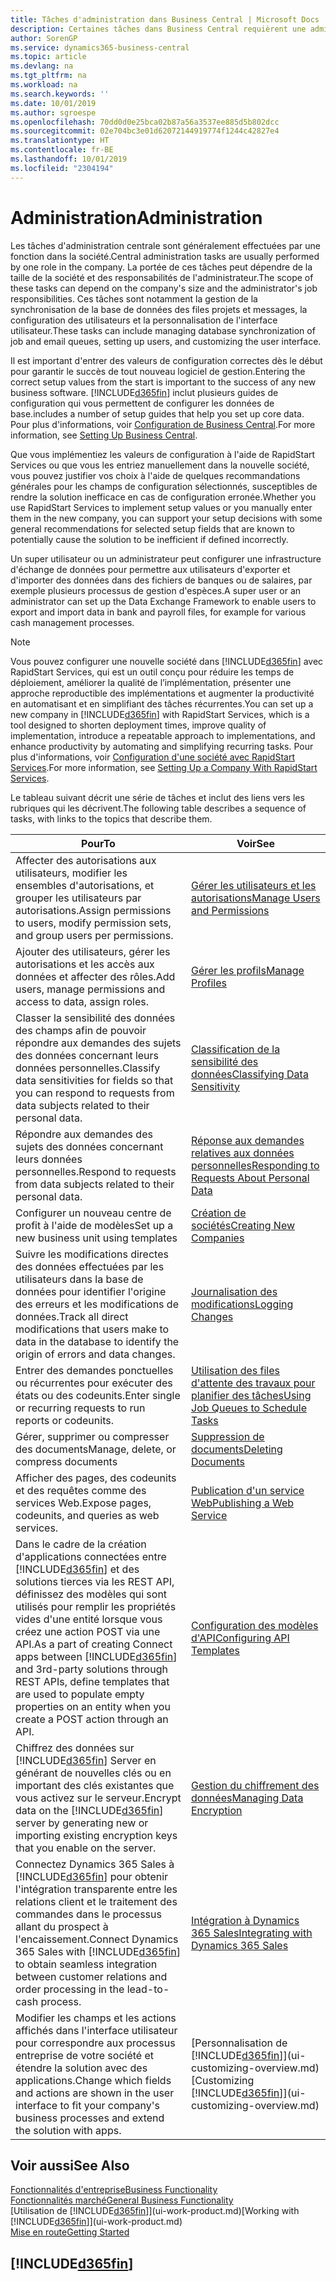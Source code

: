 ```yaml
---
title: Tâches d'administration dans Business Central | Microsoft Docs
description: Certaines tâches dans Business Central requièrent une administration centrale et une configuration. Découvrez quelles sont ces tâches et ce que vous devez faire.
author: SorenGP
ms.service: dynamics365-business-central
ms.topic: article
ms.devlang: na
ms.tgt_pltfrm: na
ms.workload: na
ms.search.keywords: ''
ms.date: 10/01/2019
ms.author: sgroespe
ms.openlocfilehash: 70dd0d0e25bca02b87a56a3537ee885d5b802dcc
ms.sourcegitcommit: 02e704bc3e01d62072144919774f1244c42827e4
ms.translationtype: HT
ms.contentlocale: fr-BE
ms.lasthandoff: 10/01/2019
ms.locfileid: "2304194"
---
```

# <a name="administration"></a><span data-ttu-id="25aef-104">Administration</span><span class="sxs-lookup"><span data-stu-id="25aef-104">Administration</span></span>
<span data-ttu-id="25aef-105">Les tâches d'administration centrale sont généralement effectuées par une fonction dans la société.</span><span class="sxs-lookup"><span data-stu-id="25aef-105">Central administration tasks are usually performed by one role in the company.</span></span> <span data-ttu-id="25aef-106">La portée de ces tâches peut dépendre de la taille de la société et des responsabilités de l'administrateur.</span><span class="sxs-lookup"><span data-stu-id="25aef-106">The scope of these tasks can depend on the company's size and the administrator's job responsibilities.</span></span> <span data-ttu-id="25aef-107">Ces tâches sont notamment la gestion de la synchronisation de la base de données des files projets et messages, la configuration des utilisateurs et la personnalisation de l'interface utilisateur.</span><span class="sxs-lookup"><span data-stu-id="25aef-107">These tasks can include managing database synchronization of job and email queues, setting up users, and customizing the user interface.</span></span>  

<span data-ttu-id="25aef-108">Il est important d'entrer des valeurs de configuration correctes dès le début pour garantir le succès de tout nouveau logiciel de gestion.</span><span class="sxs-lookup"><span data-stu-id="25aef-108">Entering the correct setup values from the start is important to the success of any new business software.</span></span> [!INCLUDE[d365fin](includes/d365fin_md.md)] <span data-ttu-id="25aef-109">inclut plusieurs guides de configuration qui vous permettent de configurer les données de base.</span><span class="sxs-lookup"><span data-stu-id="25aef-109">includes a number of setup guides that help you set up core data.</span></span> <span data-ttu-id="25aef-110">Pour plus d'informations, voir [Configuration de Business Central](setup.md).</span><span class="sxs-lookup"><span data-stu-id="25aef-110">For more information, see [Setting Up Business Central](setup.md).</span></span>

<span data-ttu-id="25aef-111">Que vous implémentiez les valeurs de configuration à l'aide de RapidStart Services ou que vous les entriez manuellement dans la nouvelle société, vous pouvez justifier vos choix à l'aide de quelques recommandations générales pour les champs de configuration sélectionnés, susceptibles de rendre la solution inefficace en cas de configuration erronée.</span><span class="sxs-lookup"><span data-stu-id="25aef-111">Whether you use RapidStart Services to implement setup values or you manually enter them in the new company, you can support your setup decisions with some general recommendations for selected setup fields that are known to potentially cause the solution to be inefficient if defined incorrectly.</span></span>  

<span data-ttu-id="25aef-112">Un super utilisateur ou un administrateur peut configurer une infrastructure d'échange de données pour permettre aux utilisateurs d'exporter et d'importer des données dans des fichiers de banques ou de salaires, par exemple plusieurs processus de gestion d'espèces.</span><span class="sxs-lookup"><span data-stu-id="25aef-112">A super user or an administrator can set up the Data Exchange Framework to enable users to export and import data in bank and payroll files, for example for various cash management processes.</span></span>

> [!NOTE]
> <span data-ttu-id="25aef-113">Vous pouvez configurer une nouvelle société dans [!INCLUDE[d365fin](includes/d365fin_md.md)] avec RapidStart Services, qui est un outil conçu pour réduire les temps de déploiement, améliorer la qualité de l’implémentation, présenter une approche reproductible des implémentations et augmenter la productivité en automatisant et en simplifiant des tâches récurrentes.</span><span class="sxs-lookup"><span data-stu-id="25aef-113">You can set up a new company in [!INCLUDE[d365fin](includes/d365fin_md.md)] with RapidStart Services, which is a tool designed to shorten deployment times, improve quality of implementation, introduce a repeatable approach to implementations, and enhance productivity by automating and simplifying recurring tasks.</span></span> <span data-ttu-id="25aef-114">Pour plus d'informations, voir [Configuration d'une société avec RapidStart Services](admin-set-up-a-company-with-rapidstart.md).</span><span class="sxs-lookup"><span data-stu-id="25aef-114">For more information, see [Setting Up a Company With RapidStart Services](admin-set-up-a-company-with-rapidstart.md).</span></span>

<span data-ttu-id="25aef-115">Le tableau suivant décrit une série de tâches et inclut des liens vers les rubriques qui les décrivent.</span><span class="sxs-lookup"><span data-stu-id="25aef-115">The following table describes a sequence of tasks, with links to the topics that describe them.</span></span>   

|<span data-ttu-id="25aef-116">**Pour**</span><span class="sxs-lookup"><span data-stu-id="25aef-116">**To**</span></span>|<span data-ttu-id="25aef-117">**Voir**</span><span class="sxs-lookup"><span data-stu-id="25aef-117">**See**</span></span>|  
|------------|-------------|  
|<span data-ttu-id="25aef-118">Affecter des autorisations aux utilisateurs, modifier les ensembles d'autorisations, et grouper les utilisateurs par autorisations.</span><span class="sxs-lookup"><span data-stu-id="25aef-118">Assign permissions to users, modify permission sets, and group users per permissions.</span></span>|[<span data-ttu-id="25aef-119">Gérer les utilisateurs et les autorisations</span><span class="sxs-lookup"><span data-stu-id="25aef-119">Manage Users and Permissions</span></span>](ui-how-users-permissions.md)|
|<span data-ttu-id="25aef-120">Ajouter des utilisateurs, gérer les autorisations et les accès aux données et affecter des rôles.</span><span class="sxs-lookup"><span data-stu-id="25aef-120">Add users, manage permissions and access to data, assign roles.</span></span>|[<span data-ttu-id="25aef-121">Gérer les profils</span><span class="sxs-lookup"><span data-stu-id="25aef-121">Manage Profiles</span></span>](admin-users-profiles-roles.md)|
|<span data-ttu-id="25aef-122">Classer la sensibilité des données des champs afin de pouvoir répondre aux demandes des sujets des données concernant leurs données personnelles.</span><span class="sxs-lookup"><span data-stu-id="25aef-122">Classify data sensitivities for fields so that you can respond to requests from data subjects related to their personal data.</span></span>|[<span data-ttu-id="25aef-123">Classification de la sensibilité des données</span><span class="sxs-lookup"><span data-stu-id="25aef-123">Classifying Data Sensitivity</span></span>](admin-classifying-data-sensitivity.md)|
|<span data-ttu-id="25aef-124">Répondre aux demandes des sujets des données concernant leurs données personnelles.</span><span class="sxs-lookup"><span data-stu-id="25aef-124">Respond to requests from data subjects related to their personal data.</span></span>|[<span data-ttu-id="25aef-125">Réponse aux demandes relatives aux données personnelles</span><span class="sxs-lookup"><span data-stu-id="25aef-125">Responding to Requests About Personal Data</span></span>](admin-responding-to-requests-about-personal-data.md)|
|<span data-ttu-id="25aef-126">Configurer un nouveau centre de profit à l'aide de modèles</span><span class="sxs-lookup"><span data-stu-id="25aef-126">Set up a new business unit using templates</span></span>|[<span data-ttu-id="25aef-127">Création de sociétés</span><span class="sxs-lookup"><span data-stu-id="25aef-127">Creating New Companies</span></span>](about-new-company.md)|
|<span data-ttu-id="25aef-128">Suivre les modifications directes des données effectuées par les utilisateurs dans la base de données pour identifier l'origine des erreurs et les modifications de données.</span><span class="sxs-lookup"><span data-stu-id="25aef-128">Track all direct modifications that users make to data in the database to identify the origin of errors and data changes.</span></span>|[<span data-ttu-id="25aef-129">Journalisation des modifications</span><span class="sxs-lookup"><span data-stu-id="25aef-129">Logging Changes</span></span>](across-log-changes.md)|  
|<span data-ttu-id="25aef-130">Entrer des demandes ponctuelles ou récurrentes pour exécuter des états ou des codeunits.</span><span class="sxs-lookup"><span data-stu-id="25aef-130">Enter single or recurring requests to run reports or codeunits.</span></span>|[<span data-ttu-id="25aef-131">Utilisation des files d'attente des travaux pour planifier des tâches</span><span class="sxs-lookup"><span data-stu-id="25aef-131">Using Job Queues to Schedule Tasks</span></span>](admin-job-queues-schedule-tasks.md)|  
|<span data-ttu-id="25aef-132">Gérer, supprimer ou compresser des documents</span><span class="sxs-lookup"><span data-stu-id="25aef-132">Manage, delete, or compress documents</span></span>|[<span data-ttu-id="25aef-133">Suppression de documents</span><span class="sxs-lookup"><span data-stu-id="25aef-133">Deleting Documents</span></span>](admin-manage-documents.md)|  
|<span data-ttu-id="25aef-134">Afficher des pages, des codeunits et des requêtes comme des services Web.</span><span class="sxs-lookup"><span data-stu-id="25aef-134">Expose pages, codeunits, and queries as web services.</span></span>|[<span data-ttu-id="25aef-135">Publication d'un service Web</span><span class="sxs-lookup"><span data-stu-id="25aef-135">Publishing a Web Service</span></span>](across-how-publish-web-service.md)|
|<span data-ttu-id="25aef-136">Dans le cadre de la création d'applications connectées entre [!INCLUDE[d365fin](includes/d365fin_md.md)] et des solutions tierces via les REST API, définissez des modèles qui sont utilisés pour remplir les propriétés vides d'une entité lorsque vous créez une action POST via une API.</span><span class="sxs-lookup"><span data-stu-id="25aef-136">As a part of creating Connect apps between [!INCLUDE[d365fin](includes/d365fin_md.md)] and 3rd-party solutions through REST APIs, define templates that are used to populate empty properties on an entity when you create a POST action through an API.</span></span>|[<span data-ttu-id="25aef-137">Configuration des modèles d'API</span><span class="sxs-lookup"><span data-stu-id="25aef-137">Configuring API Templates</span></span>](admin-configuring-api-template.md)|
|<span data-ttu-id="25aef-138">Chiffrez des données sur [!INCLUDE[d365fin](includes/d365fin_md.md)] Server en générant de nouvelles clés ou en important des clés existantes que vous activez sur le serveur.</span><span class="sxs-lookup"><span data-stu-id="25aef-138">Encrypt data on the [!INCLUDE[d365fin](includes/d365fin_md.md)] server by generating new or importing existing encryption keys that you enable on the server.</span></span>|[<span data-ttu-id="25aef-139">Gestion du chiffrement des données</span><span class="sxs-lookup"><span data-stu-id="25aef-139">Managing Data Encryption</span></span>](admin-manage-data-encryption.md)|
|<span data-ttu-id="25aef-140">Connectez Dynamics 365 Sales à [!INCLUDE[d365fin](includes/d365fin_md.md)] pour obtenir l'intégration transparente entre les relations client et le traitement des commandes dans le processus allant du prospect à l'encaissement.</span><span class="sxs-lookup"><span data-stu-id="25aef-140">Connect Dynamics 365 Sales with [!INCLUDE[d365fin](includes/d365fin_md.md)] to obtain seamless integration between customer relations and order processing in the lead-to-cash process.</span></span>|[<span data-ttu-id="25aef-141">Intégration à Dynamics 365 Sales</span><span class="sxs-lookup"><span data-stu-id="25aef-141">Integrating with Dynamics 365 Sales</span></span>](admin-prepare-dynamics-365-for-sales-for-integration.md)|
|<span data-ttu-id="25aef-142">Modifier les champs et les actions affichés dans l'interface utilisateur pour correspondre aux processus entreprise de votre société et étendre la solution avec des applications.</span><span class="sxs-lookup"><span data-stu-id="25aef-142">Change which fields and actions are shown in the user interface to fit your company's business processes and extend the solution with apps.</span></span>|<span data-ttu-id="25aef-143">[Personnalisation de [!INCLUDE[d365fin](includes/d365fin_md.md)]](ui-customizing-overview.md)</span><span class="sxs-lookup"><span data-stu-id="25aef-143">[Customizing [!INCLUDE[d365fin](includes/d365fin_md.md)]](ui-customizing-overview.md)</span></span>|

## <a name="see-also"></a><span data-ttu-id="25aef-144">Voir aussi</span><span class="sxs-lookup"><span data-stu-id="25aef-144">See Also</span></span>
[<span data-ttu-id="25aef-145">Fonctionnalités d'entreprise</span><span class="sxs-lookup"><span data-stu-id="25aef-145">Business Functionality</span></span>](across-business-functionality.md)  
[<span data-ttu-id="25aef-146">Fonctionnalités marché</span><span class="sxs-lookup"><span data-stu-id="25aef-146">General Business Functionality</span></span>](ui-across-business-areas.md)  
<span data-ttu-id="25aef-147">[Utilisation de [!INCLUDE[d365fin](includes/d365fin_md.md)]](ui-work-product.md)</span><span class="sxs-lookup"><span data-stu-id="25aef-147">[Working with [!INCLUDE[d365fin](includes/d365fin_md.md)]](ui-work-product.md)</span></span>  
[<span data-ttu-id="25aef-148">Mise en route</span><span class="sxs-lookup"><span data-stu-id="25aef-148">Getting Started</span></span>](product-get-started.md)    

## [!INCLUDE[d365fin](includes/free_trial_md.md)]  
